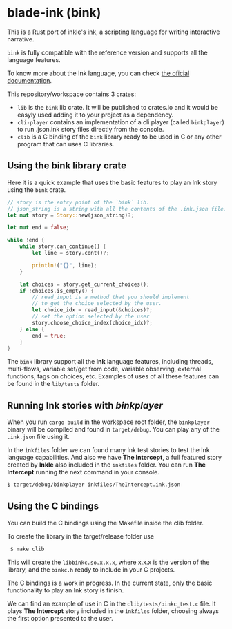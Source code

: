 # blade-ink (bink)
This is a Rust port of inkle's [ink](https://github.com/inkle/ink), a scripting language for writing interactive narrative.

`bink` is fully compatible with the reference version and supports all the language features.

To know more about the Ink language, you can check [the oficial documentation](https://github.com/inkle/ink/blob/master/Documentation/WritingWithInk.md).

This repository/workspace contains 3 crates:

- `lib` is the `bink` lib crate. It will be published to crates.io and it would be easyly used adding it to your project as a dependency.
- `cli-player` contains an implementation of a cli player (called `binkplayer`) to run .json.ink story files directly from the console.
- `clib` is a C binding of the `bink` library ready to be used in C or any other program that can uses C libraries.

## Using the bink library crate

Here it is a quick example that uses the basic features to play an Ink story using the `bink` crate.

```rust
// story is the entry point of the `bink` lib.
// json_string is a string with all the contents of the .ink.json file.
let mut story = Story::new(json_string)?;

let mut end = false;

while !end {
    while story.can_continue() {
        let line = story.cont()?;

        println!("{}", line);
    }

    let choices = story.get_current_choices();
    if !choices.is_empty() {
        // read_input is a method that you should implement
        // to get the choice selected by the user.
        let choice_idx = read_input(&choices)?;
        // set the option selected by the user
        story.choose_choice_index(choice_idx)?;
    } else {
        end = true;
    }
}
```

The `bink` library support all the **Ink** language features, including threads, multi-flows, variable set/get from code, variable observing, external functions, tags on choices, etc. Examples of uses of all these features can be found in the `lib/tests` folder.


## Running Ink stories with *binkplayer*

When you run `cargo build` in the workspace root folder, the `binkplayer` binary will be compiled and found in `target/debug`. You can play any of the `.ink.json` file using it.

In the `inkfiles` folder we can found many Ink test stories to test the Ink language capabilities. And also we have **The Intercept**, a full featured story created by **Inkle** also included in the `inkfiles` folder. You can run **The Intercept** running the next command in your console.

```bash
$ target/debug/binkplayer inkfiles/TheIntercept.ink.json
```

## Using the C bindings

You can build the C bindings using the Makefile inside the clib folder.

To create the library in the target/release folder use

```bash
 $ make clib
```

This will create the `libbinkc.so.x.x.x`, where x.x.x is the version of the library, and the `binkc.h` ready to include in your C projects.

The C bindings is a work in progress. In the current state, only the basic functionality to play an Ink story is finish.

We can find an example of use in C in the `clib/tests/binkc_test.c` file. It plays **The Intercept** story included in the `inkfiles` folder, choosing always the first option presented to the user.
